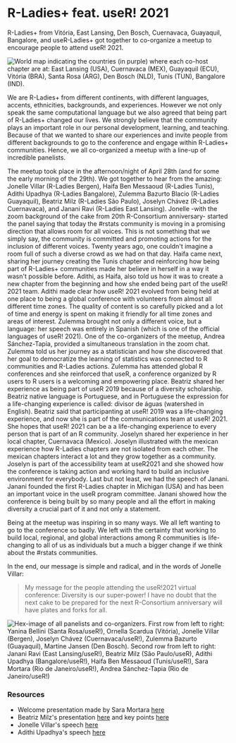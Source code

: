 # R-Ladies+ feat. useR! 2021

R-Ladies+ from Vitória, East Lansing, Den Bosch, Cuernavaca, Guayaquil, Bangalore, and useR-Ladies+ got together to co-organize a meetup to encourage people to attend useR! 2021. 

![World map indicating the countries (in purple) where each co-host chapter are at: East Lansing (USA), Cuernavaca (MEX), Guayaquil (ECU), Vitória (BRA), Santa Rosa (ARG), Den Bosch (NLD), Tunis (TUN), Bangalore (IND).](https://gitlab.com/saramortara/rladies_user/raw/master/figs/chapters_map.png)

We are R-Ladies+ from different continents, with different languages, accents, ethnicities, backgrounds, and experiences. However we not only speak the same computational language but we also agreed that being part of R-Ladies+ changed our lives. We strongly believe that the community plays an important role in our personal development, learning, and teaching. Because of that we wanted to share our experiences and invite people from different backgrounds to go to the conference and engage within R-Ladies+ communities. Hence, we all co-organized a meetup with a line-up of incredible panelists.

The meetup took place in the afternoon/night of April 28th (and for some the early morning of the 29th). We got together to hear from the amazing: Jonelle Villar (R-Ladies Bergen), Haifa Ben Messaoud (R-Ladies Tunis), Adithi Upadhya (R-Ladies Bangalore), Zulemma Bazurto Blacio (R-Ladies Guayaquil), Beatriz Milz (R-Ladies São Paulo), Joselyn Chávez (R-Ladies Cuernavaca), and Janani Ravi (R-Ladies East Lansing). Jonelle -with the zoom background of the cake from 20th R-Consortium anniversary- started the panel saying that today the #rstats community is moving in a promising direction that allows room for all voices. This is not something that we simply say, the community is committed and promoting actions for the inclusion of different voices. Twenty years ago, one couldn't imagine a room full of such a diverse crowd as we had on that day. Haifa came next, sharing her journey creating the Tunis chapter and reinforcing how being part of R-Ladies+ communities made her believe in herself in a way it wasn't possible before. Adithi, as Haifa, also told us how it was to create a new chapter from the beginning and how she ended being part of the useR! 2021 team. Adithi made clear how useR! 2021 evolved from being held at one place to being a global conference with volunteers from almost all different time zones. The quality of content is so carefully picked and a lot of time and energy is spent on making it friendly for all time zones and areas of interest. Zulemma brought not only a different voice, but a language: her speech was entirely in Spanish (which is one of the official languages of useR! 2021). One of the co-organizers of the meetup, Andrea Sánchez-Tapia, provided a simultaneous translation in the zoom chat. Zulemma told us her journey as a statistician and how she discovered that her goal to democratize the learning of statistics was connected to R communities and R-Ladies actions. Zulemma has attended global R conferences and she reinforced that useR, a conference organized by R users to R users is a welcoming and empowering place. Beatriz shared her experience as being part of useR 2019 because of a diversity scholarship. Beatriz native language is Portuguese, and in Portuguese the expression for a life-changing experience is called: divisor de águas (watershed in English). Beatriz said that participanting at useR! 2019 was a life-changing experience, and now she is part of the communications team at useR! 2021. She hopes that useR! 2021 can be a a life-changing experience to every person that is part of an R community. Joselyn shared her experience in her local chapter, Cuernavaca (Mexico). Joselyn illustrated with the mexican experience how R-Ladies chapters are not isolated from each other. The mexican chapters interact a lot and they grow together as a community. Joselyn is part of the accessibility team at useR2021 and she showed how the conference is taking action and working hard to build an inclusive environment for everybody. Last but not least, we had the speech of Janani. Janani founded the first R-Ladies chapter in Michigan (USA) and has been an important voice in the useR program committee. Janani showed how the conference is being built by so many people and all the effort in making diversity a crucial part of it and not only a statement. 

Being at the meetup was inspiring in so many ways. We all left wanting to go to the conference so badly. We left with the certainty that working to build local, regional, and global interactions among R communities is life-changing to all of us as individuals but a much a bigger change if we think about the #rstats communities. 

In the end, our message is simple and radical, and in the words of Jonelle Villar:

> My message for the people attending the useR!2021 virtual conference: Diversity is our super-power! I have no doubt that the next cake to be prepared for the next R-Consortium anniversary will have plates and forks for all. 


![Hex-image of all panelists and co-organizers. First row from left to right: Yanina Bellini (Santa Rosa/useR!), Ornella Scardua (Vitória), Jonelle Villar (Bergen), Joselyn Chávez (Cuernavaca/useR!), Zulemma Bazurto (Guayaquil), Martine Jansen (Den Bosch). Second row from left to right: Janani Ravi (East Lansing/useR!), Beatriz Milz (São Paulo/useR), Adithi Upadhya (Bangalore/useR!), Haifa Ben Messaoud (Tunis/useR!), Sara Mortara (Rio de Janeiro/useR!), Andrea Sánchez-Tapia (Rio de Janeiro/useR!)](https://gitlab.com/saramortara/rladies_user/raw/master/figs/people.png)


### Resources

+ Welcome presentation made by Sara Mortara [here](https://saramortara.gitlab.io/rladies_user/#1)
+ Beatriz Milz's presentation [here](https://beatrizmilz.github.io/slidesR/R-Ladies_and_useR_meetup/) and key points [here](https://github.com/rladies-eastlansing/2021-rladies_user/blob/main/speeches/beatriz_milz.md)
+ Jonelle Villar's speech [here](https://github.com/rladies-eastlansing/2021-rladies_user/blob/main/speeches/jonelle_villar.md)
+ Adithi Upadhya's speech [here](https://github.com/rladies-eastlansing/2021-rladies_user/blob/main/speeches/adithi_upadhya.md)

